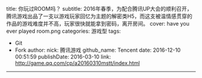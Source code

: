 title: 你玩过ROOM吗？
subtitle: 2016年春季，为配合腾讯UP大会的顺利召开，腾讯游戏出品了一支以游戏玩家回忆为主题的解密类H5，而这支被温情感贯穿的作品的游戏难度并不高，玩家很快就能拿到密码，离开房间。
cover: have you ever played room.png
categories: 游戏型
tags:
  - Git
  - Fork
author:
  nick: 腾讯游戏
  github_name: Tencent
date: 2016-12-10 00:51:59
publishDate: 2016-03-10
link: http://game.qq.com/cp/a20160310mstt/index.html
---

<!-- more -->

